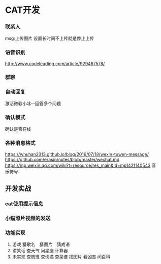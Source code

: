 # CAT开发
### 联系人
msg:上传图片
设置长时间不上传就是停止上传
### 语音识别
http://www.codeleading.com/article/929467578/
### 群聊
### 自动回复
激活微软小冰--回答多个问题
### 确认模式
确认是否在线
### 各种消息格式
https://whuhan2013.github.io/blog/2016/07/18/wexin-tuwen-message/
https://github.com/erasin/notes/blob/master/wechat.md
https://mp.weixin.qq.com/wiki?t=resource/res_main&id=mp1421140543
<Music>音乐符号
## 开发实战
### cat使用提示信息
### 小猫照片视频的发送
### 功能实现
1. 游戏 猜歌名　猜图片　猜成语 
2. 讲笑话 查天气 问星座 计算器
3. 未实现  查航班 查快递 查菜谱 找图片  看凶吉 问百科
 